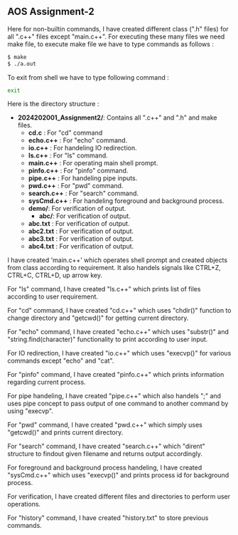
## AOS Assignment-2

Here for non-builtin commands, I have created different class (".h" files) for all ".c++" files except "main.c++". For executing these many files we need make file, to execute make file we have to type commands as follows :

```bash
$ make
$ ./a.out
```
To exit from shell we have to type following command :
```bash
exit
```

Here is the directory structure : 

- **2024202001_Assignment2/**: Contains all ".c++" and ".h" and make files.
  - **cd.c** : For "cd" command
  - **echo.c++** : For "echo" command.
  - **io.c++** : For handeling IO redirection.
  - **ls.c++** : For "ls" command.
  - **main.c++** : For operating main shell prompt.
  - **pinfo.c++** : For "pinfo" command.
  - **pipe.c++** : For handeling pipe inputs.
  - **pwd.c++** : For "pwd" command.
  - **search.c++** : For "search" command.
  - **sysCmd.c++** : For handeling foreground and background process.
  - **demo/**: For verification of output.
    - **abc/**: For verification of output.
  - **abc.txt** : For verification of output.
  - **abc2.txt** : For verification of output.
  - **abc3.txt** : For verification of output.
  - **abc4.txt** : For verification of output.



I have created 'main.c++' which operates shell prompt and created objects from class according to requirement. It also handels signals like CTRL+Z, CTRL+C, CTRL+D, up arrow key.

For "ls" command, I have created "ls.c++" which prints list of files according to user requirement. 

For "cd" command, I have created "cd.c++" which uses "chdir()" function to change directory and "getcwd()" for getting current directory.

For "echo" command, I have created "echo.c++" which uses "substr()" and "string.find(character)" functionality to print according to user input.

For IO redirection, I have created "io.c++" which uses "execvp()" for various commands except "echo" and "cat".

For "pinfo" command, I have created "pinfo.c++" which prints information regarding current process.

For pipe handeling, I have created "pipe.c++" which also handels ";" and uses pipe concept to pass output of one command to another command by using "execvp".

For "pwd" command, I have created "pwd.c++" which simply uses "getcwd()" and prints current directory.

For "search" command, I have created "search.c++" which "dirent" structure to findout given filename and returns output accordingly.

For foreground and background process handeling, I have created "sysCmd.c++" which uses "execvp()" and prints process id for background process.

For verification, I have created different files and directories to perform user operations.
 
For "history" command, I have created "history.txt" to store previous commands.
